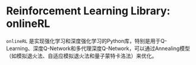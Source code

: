 # Reinforcement Learning Library: onlineRL

`onlineRL` 是实现强化学习和深度强化学习的Python库，特别是用于Q-Learning、深度Q-Network和多代理深度Q-Network，可以通过Annealing模型（如模拟退火法、自适应模拟退火法和量子蒙特卡洛法）来优化。